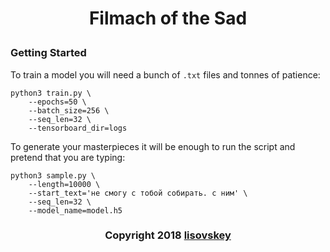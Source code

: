 # <p align="center">Filmach of the Sad</p>
### Getting Started
To train a model you will need a bunch of `.txt` files and tonnes of patience:
```
python3 train.py \
    --epochs=50 \
    --batch_size=256 \
    --seq_len=32 \
    --tensorboard_dir=logs
```

To generate your masterpieces it will be enough to run the script and pretend that you are typing:
```
python3 sample.py \
    --length=10000 \
    --start_text='не смогу с тобой собирать. с ним' \
    --seq_len=32 \
    --model_name=model.h5
```
### <p align="center">Copyright 2018 [lisovskey](https://t.me/lisovskey)</p>